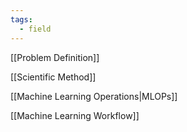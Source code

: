 ```yaml
---
tags:
  - field
---
```

[[Problem Definition]]

[[Scientific Method]]

[[Machine Learning Operations|MLOPs]]

[[Machine Learning Workflow]]



  
